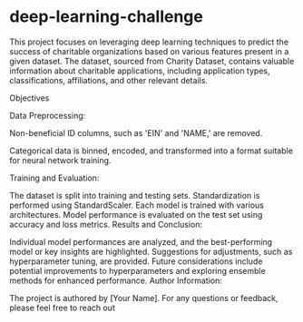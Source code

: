 # deep-learning-challenge

This project focuses on leveraging deep learning techniques to predict the success of charitable organizations based on various features present in a given dataset. The dataset, sourced from Charity Dataset, contains valuable information about charitable applications, including application types, classifications, affiliations, and other relevant details.

Objectives

Data Preprocessing:

Non-beneficial ID columns, such as 'EIN' and 'NAME,' are removed.

Categorical data is binned, encoded, and transformed into a format suitable for neural network training.



Training and Evaluation:

The dataset is split into training and testing sets.
Standardization is performed using StandardScaler.
Each model is trained with various architectures.
Model performance is evaluated on the test set using accuracy and loss metrics.
Results and Conclusion:

Individual model performances are analyzed, and the best-performing model or key insights are highlighted.
Suggestions for adjustments, such as hyperparameter tuning, are provided.
Future considerations include potential improvements to hyperparameters and exploring ensemble methods for enhanced performance.
Author Information:

The project is authored by [Your Name].
For any questions or feedback, please feel free to reach out